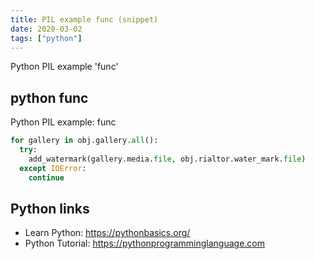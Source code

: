 ```yaml
---
title: PIL example func (snippet)
date: 2020-03-02
tags: ["python"]
---
```

Python PIL example 'func'


## python func

Python PIL example: func

```python
for gallery in obj.gallery.all():
  try:
    add_watermark(gallery.media.file, obj.rialtor.water_mark.file)
  except IOError:
    continue

```

## Python links

- Learn Python: https://pythonbasics.org/
- Python Tutorial: https://pythonprogramminglanguage.com

